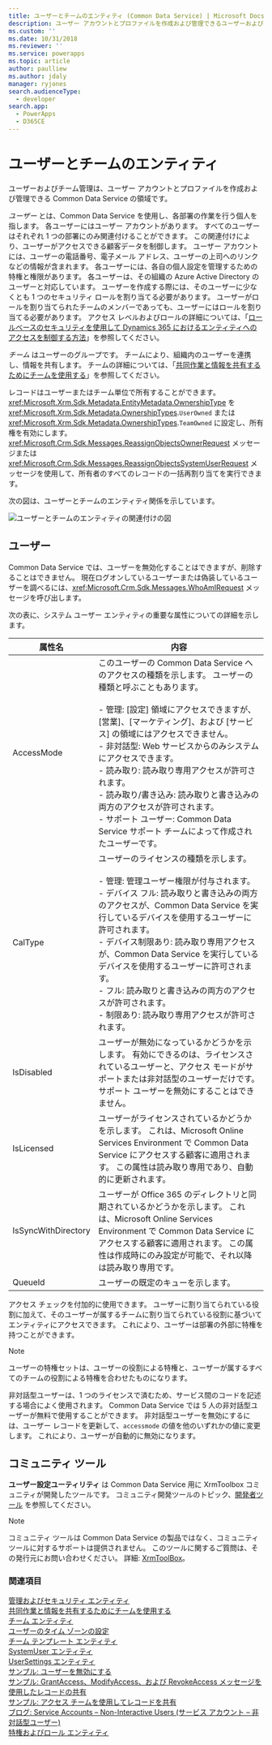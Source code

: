 ```yaml
---
title: ユーザーとチームのエンティティ (Common Data Service) | Microsoft Docs
description: ユーザー アカウントとプロファイルを作成および管理できるユーザーおよびチーム管理について説明します。
ms.custom: ''
ms.date: 10/31/2018
ms.reviewer: ''
ms.service: powerapps
ms.topic: article
author: paulliew
ms.author: jdaly
manager: ryjones
search.audienceType:
  - developer
search.app:
  - PowerApps
  - D365CE
---
```

# <a name="user-and-team-entities"></a>ユーザーとチームのエンティティ

ユーザーおよびチーム管理は、ユーザー アカウントとプロファイルを作成および管理できる Common Data Service の領域です。  

 *ユーザー* とは、Common Data Service を使用し、各部署の作業を行う個人を指します。 各ユーザーにはユーザー アカウントがあります。 すべてのユーザーはそれぞれ 1 つの部署にのみ関連付けることができます。 この関連付けにより、ユーザーがアクセスできる顧客データを制御します。 ユーザー アカウントには、ユーザーの電話番号、電子メール アドレス、ユーザーの上司へのリンクなどの情報が含まれます。 各ユーザーには、各自の個人設定を管理するための特権と権限があります。 各ユーザーは、その組織の Azure Active Directory のユーザーと対応しています。 ユーザーを作成する際には、そのユーザーに少なくとも 1 つのセキュリティ ロールを割り当てる必要があります。 ユーザーがロールを割り当てられたチームのメンバーであっても、ユーザーにはロールを割り当てる必要があります。 アクセス レベルおよびロールの詳細については、「[ロールベースのセキュリティを使用して Dynamics 365 におけるエンティティへのアクセスを制御する方法](/dynamics365/customer-engagement/developer/security-dev/how-role-based-security-control-access-entities)」を参照してください。  

 *チーム* はユーザーのグループです。 チームにより、組織内のユーザーを連携し、情報を共有します。 チームの詳細については、「[共同作業と情報を共有するためにチームを使用する](use-access-teams-owner-teams-collaborate-share-information.md)」を参照してください。  

 レコードはユーザーまたはチーム単位で所有することができます。 <xref:Microsoft.Xrm.Sdk.Metadata.EntityMetadata.OwnershipType> を <xref:Microsoft.Xrm.Sdk.Metadata.OwnershipTypes>.`UserOwned`  または <xref:Microsoft.Xrm.Sdk.Metadata.OwnershipTypes>.`TeamOwned`  に設定し、所有権を有効にします。 <xref:Microsoft.Crm.Sdk.Messages.ReassignObjectsOwnerRequest> メッセージまたは <xref:Microsoft.Crm.Sdk.Messages.ReassignObjectsSystemUserRequest> メッセージを使用して、所有者のすべてのレコードの一括再割り当てを実行できます。  

 次の図は、ユーザーとチームのエンティティ関係を示しています。  

 ![ユーザーとチームのエンティティの関連付けの図](media/crm-v5s-em-userteam.gif "ユーザーとチームのエンティティの関連付けの図")  

## <a name="users"></a>ユーザー  
 Common Data Service では、ユーザーを無効化することはできますが、削除することはできません。 現在ログオンしているユーザーまたは偽装しているユーザーを調べるには、<xref:Microsoft.Crm.Sdk.Messages.WhoAmIRequest> メッセージを呼び出します。  

 次の表に、システム ユーザー エンティティの重要な属性についての詳細を示します。  


|   属性名    |                                                                                                                                                                                                                                                                                                                              内容                                                                                                                                                                                                                                                                                                                              |
|---------------------|-----------------------------------------------------------------------------------------------------------------------------------------------------------------------------------------------------------------------------------------------------------------------------------------------------------------------------------------------------------------------------------------------------------------------------------------------------------------------------------------------------------------------------------------------------------------------------------------------------------------------------------------------------------------------|
|     AccessMode      | このユーザーの Common Data Service へのアクセスの種類を示します。 ユーザーの種類と呼ぶこともあります。<br /><br /> -   管理: [設定] 領域にアクセスできますが、[営業]、[マーケティング]、および [サービス] の領域にはアクセスできません。<br />-   非対話型: Web サービスからのみシステムにアクセスできます。<br />-   読み取り: 読み取り専用アクセスが許可されます。<br />-   読み取り/書き込み: 読み取りと書き込みの両方のアクセスが許可されます。<br />-   サポート ユーザー: Common Data Service サポート チームによって作成されたユーザーです。 |
|       CalType       |                                                               ユーザーのライセンスの種類を示します。<br /><br /> -   管理: 管理ユーザー権限が付与されます。<br />-   デバイス フル: 読み取りと書き込みの両方のアクセスが、Common Data Service を実行しているデバイスを使用するユーザーに許可されます。<br />-   デバイス制限あり: 読み取り専用アクセスが、Common Data Service を実行しているデバイスを使用するユーザーに許可されます。<br />-   フル: 読み取りと書き込みの両方のアクセスが許可されます。<br />-   制限あり: 読み取り専用アクセスが許可されます。                                                                |
|     IsDisabled      |                                                                                                                                                                                                                                             ユーザーが無効になっているかどうかを示します。 有効にできるのは、ライセンスされているユーザーと、アクセス モードがサポートまたは非対話型のユーザーだけです。 サポート ユーザーを無効にすることはできません。                                                                                                                                                                                                                                              |
|     IsLicensed      |                                                                                                                                                                             ユーザーがライセンスされているかどうかを示します。 これは、Microsoft Online Services Environment で Common Data Service にアクセスする顧客に適用されます。 この属性は読み取り専用であり、自動的に更新されます。                                                                                                                                                                              |
| IsSyncWithDirectory |                                                                                                                                 ユーザーが Office 365 のディレクトリと同期されているかどうかを示します。 これは、Microsoft Online Services Environment で Common Data Service にアクセスする顧客に適用されます。 この属性は作成時にのみ設定が可能で、それ以降は読み取り専用です。                                                                                                                                 |
|       QueueId       |                                                                                                                                                                                                                                                                                                               ユーザーの既定のキューを示します。                                                                                                                                                                                                                                                                                                               |

 アクセス チェックを付加的に使用できます。 ユーザーに割り当てられている役割に加えて、そのユーザーが属するチームに割り当てられている役割に基づいてエンティティにアクセスできます。 これにより、ユーザーは部署の外部に特権を持つことができます。  

> [!NOTE]
>  ユーザーの特権セットは、ユーザーの役割による特権と、ユーザーが属するすべてのチームの役割による特権を合わせたものになります。  


 非対話型ユーザーは、1 つのライセンスで済むため、サービス間のコードを記述する場合によく使用されます。 Common Data Service では 5 人の非対話型ユーザーが無料で使用することができます。 非対話型ユーザーを無効にするには、ユーザー レコードを更新して、`accessmode` の値を他のいずれかの値に変更します。 これにより、ユーザーが自動的に無効になります。

## <a name="community-tools"></a>コミュニティ ツール

**ユーザー設定ユーティリティ** は Common Data Service 用に XrmToolbox コミュニティが開発したツールです。 コミュニティ開発ツールのトピック、[開発者ツール](developer-tools.md) を参照してください。

> [!NOTE]
> コミュニティ ツールは Common Data Service の製品ではなく、コミュニティ ツールに対するサポートは提供されません。
> このツールに関するご質問は、その発行元にお問い合わせください。 詳細: [XrmToolBox](https://www.xrmtoolbox.com)。

### <a name="see-also"></a>関連項目  
 [管理およびセキュリティ エンティティ](/dynamics365/customer-engagement/developer/administration-security-entities)   
 [共同作業と情報を共有するためにチームを使用する](use-access-teams-owner-teams-collaborate-share-information.md)   
 [チーム エンティティ](reference/entities/team.md)   
 [ユーザーのタイム ゾーンの設定](specify-time-zone-settings-user.md)   
 [チーム テンプレート エンティティ](reference/entities/teamtemplate.md)   
 [SystemUser エンティティ](reference/entities/systemuser.md)   
 [UserSettings エンティティ](reference/entities/usersettings.md)   
 [サンプル: ユーザーを無効にする](/dynamics365/customer-engagement/developer/sample-disable-user)   
 [サンプル: GrantAccess、ModifyAccess、および RevokeAccess メッセージを使用したレコードの共有](org-service/samples/share-records-using-grantaccess-modifyaccess-revokeaccess-messages.md)   
 [サンプル: アクセス チームを使用してレコードを共有](org-service/samples/share-record-using-access-team.md)   
 [ブログ: Service Accounts – Non-Interactive Users (サービス アカウント – 非対話型ユーザー)](http://go.microsoft.com/fwlink/p/?LinkId=234350)   
 [特権およびロール エンティティ](/dynamics365/customer-engagement/developer/privilege-role-entities)
